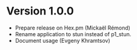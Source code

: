 # Version 1.0.0

* Prepare release on Hex.pm (Mickaël Rémond)
* Rename application to stun instead of p1_stun.
* Document usage (Evgeny Khramtsov) 
